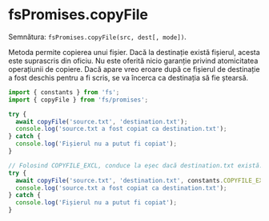# fsPromises.copyFile

Semnătura: `fsPromises.copyFile(src, dest[, mode])`.

Metoda permite copierea unui fișier. Dacă la destinație există fișierul, acesta este suprascris din oficiu. Nu este oferită nicio garanție privind atomicitatea operațiunii de copiere. Dacă apare vreo eroare după ce fișierul de destinație a fost deschis pentru a fi scris, se va încerca ca destinația să fie ștearsă.

```javascript
import { constants } from 'fs';
import { copyFile } from 'fs/promises';

try {
  await copyFile('source.txt', 'destination.txt');
  console.log('source.txt a fost copiat ca destination.txt');
} catch {
  console.log('Fișierul nu a putut fi copiat');
}

// Folosind COPYFILE_EXCL, conduce la eșec dacă destination.txt există.
try {
  await copyFile('source.txt', 'destination.txt', constants.COPYFILE_EXCL);
  console.log('source.txt a fost copiat ca destination.txt');
} catch {
  console.log('Fișierul nu a putut fi copiat');
}
```
